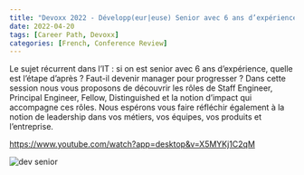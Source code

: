 ```yaml
---
title: "Devoxx 2022 - Développ(eur|euse) Senior avec 6 ans d’expérience"
date: 2022-04-20
tags: [Career Path, Devoxx]
categories: [French, Conference Review]
---
```


Le sujet récurrent dans l’IT : si on est senior avec 6 ans d’expérience, quelle est l’étape d’après ? Faut-il devenir manager pour progresser ? Dans cette session nous vous proposons de découvrir les rôles de Staff Engineer, Principal Engineer, Fellow, Distinguished et la notion d’impact qui accompagne ces rôles. Nous espérons vous faire réfléchir également à la notion de leadership dans vos métiers, vos équipes, vos produits et l’entreprise.

https://www.youtube.com/watch?app=desktop&v=X5MYKj1C2qM

![dev senior](/blog/2022/2022-04-20/dev-senior.png)
